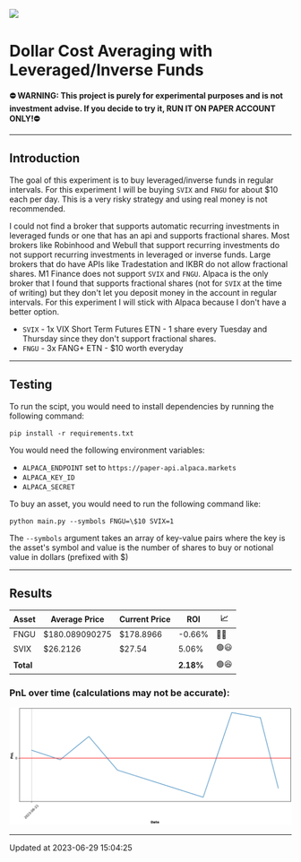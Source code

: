 


![](https://github.com/jonathansudhakar1/dca/actions/workflows/buy.yml/badge.svg?event=schedule)  

Dollar Cost Averaging with Leveraged/Inverse Funds
==================================================


**⛔ WARNING: This project is purely for experimental purposes and is not investment advise. If you decide to try it, RUN IT ON PAPER ACCOUNT ONLY!⛔**


---


Introduction
------------



 The goal of this experiment is to buy leveraged/inverse funds in regular intervals. For this experiment I will be buying `SVIX` and `FNGU` for about $10 each per day. This is a very risky strategy and using real money is not recommended.
   

 I could not find a broker that supports automatic recurring investments in leveraged funds or one that has an api and supports fractional shares. Most brokers like Robinhood and Webull that support recurring investments do not support recurring investments in leveraged or inverse funds. Large brokers that do have APIs like Tradestation and IKBR do not allow fractional shares. M1 Finance does not support `SVIX` and `FNGU`. Alpaca is the only broker that I found that supports fractional shares (not for `SVIX` at the time of writing) but they don't let you deposit money in the account in regular intervals. For this experiment I will stick with Alpaca because I don't have a better option. 
 * `SVIX` - 1x VIX Short Term Futures ETN - 1 share every Tuesday and Thursday since they don't support fractional shares.
* `FNGU` - 3x FANG+ ETN - $10 worth everyday





---


Testing
-------


 To run the scipt, you would need to install dependencies by running the following command:
 
```
pip install -r requirements.txt
```

 You would need the following environment variables:
 * `ALPACA_ENDPOINT` set to `https://paper-api.alpaca.markets`
* `ALPACA_KEY_ID`
* `ALPACA_SECRET`

 To buy an asset, you would need to run the following command like:
 
```
python main.py --symbols FNGU=\$10 SVIX=1
```

The `--symbols` argument takes an array of key-value pairs where the key is the asset's symbol and value is the number of shares to buy or notional value in dollars (prefixed with $)




---


Results
-------



| Asset | Average Price | Current Price | ROI | 📈 |
| --- | --- | --- | --- | --- |
| FNGU | $180.089090275 | $178.8966 | -0.66% | &#128308;&#128546; |
| SVIX | $26.2126 | $27.54 | 5.06% | &#128994;&#128515; |
| **Total** |  |  | **2.18%** | &#128994;&#128518; |

### PnL over time (calculations may not be accurate):


![](history.png)


---


Updated at 2023-06-29 15:04:25


